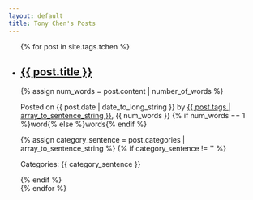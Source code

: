 ```yaml
---
layout: default
title: Tony Chen's Posts
---
```

<ul class="list-group">
	{% for post in site.tags.tchen %}
	<li class="list-group-item">
		<h2><a href="{{ post.url }}">{{ post.title }}</a></h2>
		{% assign num_words = post.content | number_of_words %}
		<p>
			Posted on {{ post.date | date_to_long_string }} by <a href="/author/{{ post.tags }}">{{ post.tags | array_to_sentence_string }}</a>, {{ num_words }} {% if num_words == 1 %}word{% else %}words{% endif %}
		</p>
		{% assign category_sentence = post.categories | array_to_sentence_string %}
		{% if category_sentence != '' %}
		<p>Categories: {{ category_sentence }}</p>
		{% endif %}
	</li>
	{% endfor %}
</ul>
